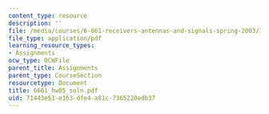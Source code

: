 ```yaml
---
content_type: resource
description: ''
file: /media/courses/6-661-receivers-antennas-and-signals-spring-2003/71443e51e163dfe4a81c7365220edb37_6661_hw05_soln.pdf
file_type: application/pdf
learning_resource_types:
- Assignments
ocw_type: OCWFile
parent_title: Assignments
parent_type: CourseSection
resourcetype: Document
title: 6661_hw05_soln.pdf
uid: 71443e51-e163-dfe4-a81c-7365220edb37
---
```

